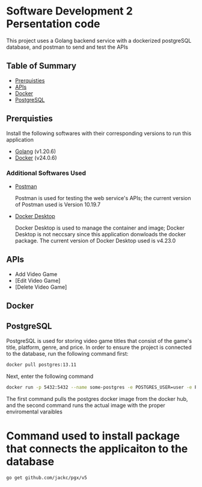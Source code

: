 # Software Development 2 Persentation code
This project uses a Golang backend service with a dockerized postgreSQL database, and postman to send and test the APIs

## Table of Summary


- [Prerquisties](#prerquisties)
- [APIs](#apis)
- [Docker](#docker)
- [PostgreSQL](#postgresql)

## Prerquisties

Install the following softwares with their corresponding versions to run this application

- [Golang](https://go.dev/) (v1.20.6)
- [Docker](https://www.docker.com/) (v24.0.6)

### Additional Softwares Used

- [Postman](https://www.postman.com/)

  Postman is used for testing the web service's APIs; the current version of Postman used is Version 10.19.7

- [Docker Desktop](https://www.docker.com/products/docker-desktop/)

  Docker Desktop is used to manage the container and image; Docker Desktop is not neccsary since this application donwloads the docker package. The current version of Docker Desktop used is v4.23.0

## APIs

- Add Video Game
- [Edit Video Game]
- [Delete Video Game]


## Docker

## PostgreSQL

  PostgreSQL is used for storing video game titles that consist of the game's title, platform, genre, and price. 
  In order to ensure the project is connected to the database, run the following command first:
  ```bash
 docker pull postgres:13.11
  ```
  Next, enter the following command
 ```bash
 docker run -p 5432:5432 --name some-postgres -e POSTGRES_USER=user -e POSTGRES_PASSWORD=password -d postgres:13.11
  ```
 The first command pulls the postgres docker image from the docker hub, and the second command runs the actual image with the proper enviromental varaibles

# Command used to install package that connects the applicaiton to the database
```bash
go get github.com/jackc/pgx/v5
```

